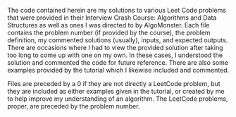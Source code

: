 The code contained herein are my solutions to various Leet Code problems that were provided in their Interview Crash Course: Algorithms and Data Structures as well as ones I was directed to by AlgoMonster.
 Each file contains the problem number (if provided by the course), the problem definition, my commented solutions (usually), inputs, and expected outputs. There are occasions where I had to view the provided solution after taking too long to come up with one on my own. In these cases, I understood the solution and commented the code for future reference. There are also some examples provided by the tutorial which I likewise included and commented.

Files are preceded by a 0 if they are not directly a LeetCode problem, but they are included as either examples given in the tutorial, or created by me to help improve my understanding of an algorithm. The LeetCode problems, proper, are preceded by the problem number.